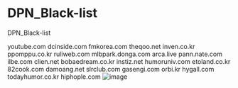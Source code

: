 # DPN_Black-list
DPN_Black-list


youtube.com
dcinside.com
fmkorea.com
theqoo.net
inven.co.kr
ppomppu.co.kr
ruliweb.com
mlbpark.donga.com
arca.live
pann.nate.com
ilbe.com
clien.net
bobaedream.co.kr
instiz.net
humoruniv.com
etoland.co.kr
82cook.com
damoang.net
slrclub.com
gasengi.com
orbi.kr
hygall.com
todayhumor.co.kr
hiphople.com
![image](https://github.com/user-attachments/assets/6ceb42a3-0cf4-49cc-bd4f-9d6d5462f31e)
